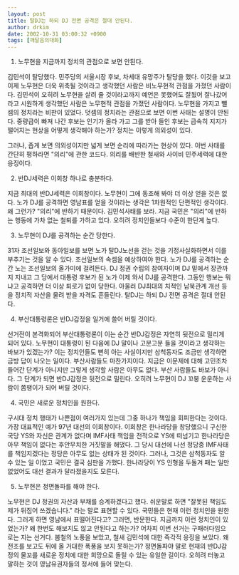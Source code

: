 ```yaml
---
layout: post
title: 탈DJ는 하되 DJ 전면 공격은 절대 안된다.
author: drkim
date: 2002-10-31 03:00:32 +0900
tags: [깨달음의대화]
---
```

1. 노무현을 지금까지 정치의 관점으로 보면 안된다.
  

  
김민석이 탈당했다. 민주당의 서울시장 후보, 차세대 유망주가 탈당을 했다. 이것을 보고 이제 노무현은 더욱 위축될 것이라고 생각했던 사람은 비노무현적 관점을 가졌던 사람이다. 김민석이 오히려 노무현을 살려 줄 것이라고까지 예언은 못했어도 잘됬어 잘나갔어 라고 시원하게 생각했던 사람은 노무현적 관점을 가졌던 사람이다. 노무현을 가지고 뺄셈의 정치라는 비판이 있었다. 덧셈의 정치라는 관점으로 보면 이번 사태는 설명이 안된다. 중량급이 빠져 나간 후보는 인기가 올라 가고 그를 받아 들인 후보는 급속히 지지가 떨어지는 현상을 어떻게 생각해야 하는가? 정치는 이렇게 의외성이 있다.
  

  
그러나, 좁게 보면 의외성이지만 넓게 보면 순리에 따라가는 현상이 있다. 이번 사태를 간단히 평하라면 "의리"에 관한 코드다. 의리를 배반한 철새와 사이비 민주세력에 대한 응징이다.
  

  

  
2. 반DJ세력은 이회창 하나로 충분하다.
  

  
지금 최대의 반DJ세력은 이회창이다. 노무현이 그에 동조해 봐야 더 이상 얻을 것은 없다. 노가 DJ를 공격하면 영남표를 얻을 것이라는 생각은 1차원적인 단편적인 생각이다. 왜 그런가? "의리"에 반하기 때문이다. 김민석사태를 보라. 지금 국민은 "의리"에 반하는 행동에 가차 없는 철퇴를 가하고 있다. 오히려 정치인들보다 수준이 한단계 높다.
  

  

  
3. 노무현이 DJ를 공격하는 순간 당한다.
  

  
31자 조선일보와 동아일보를 보면 노가 탈DJ노선을 걷는 것을 기정사실화하면서 이를 부추기는 것을 알 수 있다. 조선일보의 속셈을 예상하여야 한다. 노가 DJ를 공격하는 순간 노는 조선일보의 올가미에 걸려든다. DJ 정권 수립의 참여자이며 DJ 밑에서 장관까지 지내고 그 당에서 대통령 후보가 된 노가 이제 와서 DJ를 공격한다. 그동안 행보는 뭐냐고 공격하면 더 이상 퇴로가 없이 당한다. 아울러 DJ최대의 치적인 남북관계 개선 등을 정치적 자산을 물려 받을 자격도 흔들린다. 탈DJ는 하되 DJ 전면 공격은 절대 안된다.
  

  

  
4. 부산대통령론은 반DJ감정을 일거에 쓸어 버릴 것이다.
  

  
선거전이 본격화되어 부산대통령론이 이는 순간 반DJ감정은 자연히 뒷전으로 밀리게 되어 있다. 노무현이 대통령이 된 다음에 DJ 말이나 고분고분 들을 것이라고 생각하는 바보가 있겠는가? 이는 정치인들도 뻔히 아는 사실이지만 삼척동자도 조금만 생각하면 금방 답이 나오는 일이다. 부산사람들도 마찬가지이다. 지금은 이문제에 대해 고민조차 들어간 단계가 아니지만 그렇게 생각할 사람은 아무도 없다. 부산 사람들도 바보가 아니다. 그 단계가 되면 반DJ감정은 뒷전으로 밀린다. 오히려 노무현이 DJ 꼬붕 운운하는 사람이 쫌팽이가 되어 버릴 것이다.
  

  
4. 국민은 새로운 정치인을 원한다.
  

  
구시대 정치 행태가 나쁜점이 여러가지 있는데 그중 하나가 책임을 회피한다는 것이다. 가장 대표적인 예가 97년 대선의 이회창이다. 이회창은 한나라당을 창당했으니 구신한국당 YS와 자신은 관계가 없다며 IMF사태 책임을 전적으로 YS에 떠넘기고 한나라당은 아무 책임이 없다는 후안무치한 거짓말을 해댔다. 그 당시 대선에 나선 정당중 IMF사태를 책임지겠다는 정당은 아무도 없는 상태가 된 것이다. 그러나, 그것은 삼척동자도 알 수 있는 일 이었고 국민은 결국 심판을 가했다. 한나라당이 YS 인형을 두둘겨 패는 일만 없었어도 대선 결과가 달라졌을지도 모른다.
  

  
5. 노무현은 정면돌파를 해야 한다.
  

  
노무현은 DJ 정권의 자산과 부채를 승계하겠다고 했다. 쉬운말로 하면 "잘못된 책임도 제가 뒤집어 쓰겠습니다." 라는 말로 표현할 수 있다. 국민들은 현재 이런 정치인을 원한다. 그러게 하면 영남에서 표떨어진다고? 그러면, 반문한다. 지금까지 이런 정치인이 있었는가? 왜 한번도 해보지도 않고 안된다고 하는가? 어차피 이번 선거는 구패러다임으로는 지는 선거다. 봄철의 노풍을 보았고, 철새 김민석에 대한 즉각적 응징을 보았다. 왜 전조를 보고도 뒤에 올 거대한 폭풍을 보지 못하는가? 정면돌파야 말로 현재의 반DJ감정의 물꼬를 새로운 정치에 대한 희망으로 돌릴 수 있는 유일한 길이다. 오히려 터놓고 말하는 것이 영남유권자들의 정서에 들어 맞는다.